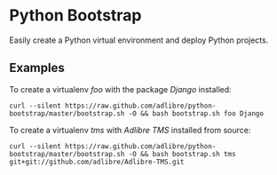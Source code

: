 # Python Bootstrap

Easily create a Python virtual environment and deploy Python projects.

## Examples

To create a virtualenv _foo_ with the package _Django_ installed:

    curl --silent https://raw.github.com/adlibre/python-bootstrap/master/bootstrap.sh -O && bash bootstrap.sh foo Django

To create a virtualenv _tms_ with _Adlibre TMS_ installed from source:

    curl --silent https://raw.github.com/adlibre/python-bootstrap/master/bootstrap.sh -O && bash bootstrap.sh tms git+git://github.com/adlibre/Adlibre-TMS.git
